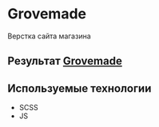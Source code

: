 # Grovemade
Верстка сайта магазина 
## Результат [Grovemade](https://regemler.github.io/Green/)
## Используемые технологии 
- SCSS
- JS
